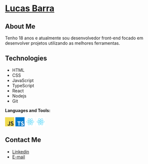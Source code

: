 # <a href="https://www.linkedin.com/in/lucastrindadebarra/">Lucas Barra</a>


## About Me
Tenho 18 anos e atualmente sou desenvolvedor front-end focado em desenvolver projetos utilizando as melhores ferramentas.


## Technologies
- HTML
- CSS
- JavaScript
- TypeScript
- React
- Nodejs
- Git


**Languages and Tools:**  

<code><img height="30" src="https://raw.githubusercontent.com/github/explore/80688e429a7d4ef2fca1e82350fe8e3517d3494d/topics/javascript/javascript.png"></code>
<code><img height="30" src="https://raw.githubusercontent.com/github/explore/80688e429a7d4ef2fca1e82350fe8e3517d3494d/topics/typescript/typescript.png"></code>
<code><img height="30" src="https://raw.githubusercontent.com/github/explore/80688e429a7d4ef2fca1e82350fe8e3517d3494d/topics/react/react.png"></code>
<code><img height="30" src="https://raw.githubusercontent.com/github/explore/80688e429a7d4ef2fca1e82350fe8e3517d3494d/topics/react-native/react-native.png"></code>


##  Contact Me
- <a href="https://www.linkedin.com/in/lucastrindadebarra/">Linkedin</a>
- <a href="mailto:lucastbarra@hotmail.com">E-mail</a>
